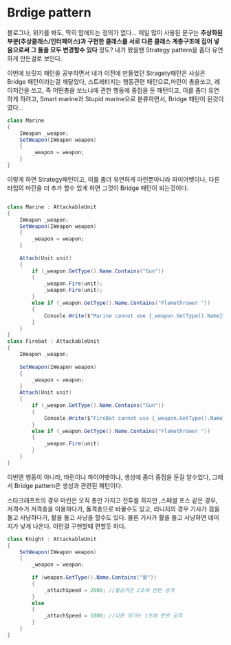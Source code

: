 # Brdige pattern

 블로그나, 위키를 봐도, 딱히 맘에드는 정의가 없다...
제일 많이 사용된 문구는 **추상화된 부분(추상클래스/인터페이스)과 구현한 클래스를 서로 다른 클래스 계층구조에 집어 넣음으로써 그 둘을 모두 변경할수 있다** 정도?
내가 봤을땐 Strategy pattern을 좀더 유연하게 만든걸로 보인다.

 이번에 브릿지 패턴을 공부하면서 내가 이전에 만들었던 Stragety패턴은 사실은 Bridge 패턴이라는걸 깨달았다,
스트레터지는 행동관련 패턴으로,마린이 총을쏘고, 레이저건을 쏘고, 즉 어떤총을 쏘느냐에 관한 행동에 중점을 둔 패턴이고, 이를 좀더 유연하게 하려고, Smart marine과 Stupid marine으로 분류하면서, Bridge 패턴이 된것이였다...
```csharp
class Marine 
{
	IWeapon _weapon;
    SetWeapon(IWeapon weapon)
    {
    	_weapon = weapon;
    }
}
```
이렇게 하면 Strategy패턴이고, 이를 좀더 유연하게 마린뿐아니라 파이어벳이나, 다른 타입의 마린을 더 추가 할수 있게 하면 그것이 Bridge 패턴이 되는것이다.

```csharp

class Marine : AttackableUnit
{
	IWeapon _weapon;
    SetWeapon(IWeapon weapon)
    {
    	_weapon = weapon;
    }
    
    Attach(Unit unit)
    {
    	if (_weapon.GetType().Name.Contains("Gun"))
        {
        	_weapon.Fire(unit);
            _weapon.Fire(unit);
        }
        else if (_weapon.GetType().Name.Contains("Flamethrower "))
        {
        	Console.Write($"Marine cannot use {_weapon.GetType().Name}");
        }
    }
}
class Firebat : AttackableUnit
{
	IWeapon _weapon;
    
    SetWeapon(IWeapon weapon)
    {
    	_weapon = weapon;
    }
	Attach(Unit unit)
    {
    	if (_weapon.GetType().Name.Contains("Gun"))
    	{
	    	Console.Write($"FireBat cannot use {_weapon.GetType().Name}");
	    }
	    else if (_weapon.GetType().Name.Contains("Flamethrower "))
	    {
	    	_weapon.Fire(unit)
		}
    }
}
```
이번엔 행동이 아니라, 마린이냐 파이어뱃이냐, 생성에 좀더 중점을 둔걸 알수있다, 그래서 Bridge pattern은 생성과 관련된 패턴이다.

스타크래프트의 경우 마린은 오직 총만 가지고 전투를 하지만 ,스페셜 포스 같은 경우, 저격수가 저격총을 이용하다가, 돌격총으로 바꿀수도 있고, 리니지의 경우 기사가 검을 들고 사냥하다가, 활을 들고 사냥을 할수도 있다. 물론 기사가 활을 들고 사냥하면 데미지가 낮게 나온다. 이런걸 구현할때 편할듯 하다.

```csharp
class Knight : AttackableUnit
{
	SetWeapon(IWeapon weapon)
    {
    	_weapon = weapon;
    
    	if (weapon.GetType().Name.Contains("활"))
        {
        	_attachSpeed = 2000; //활공격은 2초에 한번 공격
        }
        else
        {
        	_attachSpeed = 1000; //다른 무기는 1초에 한번 공격
        }
    }
}
```
